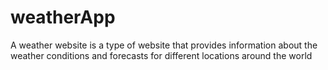 # weatherApp
A weather website is a type of website that provides information about the weather conditions and forecasts for different locations around the world
